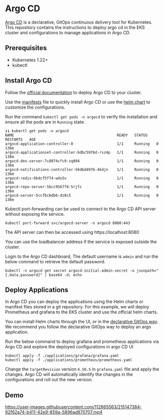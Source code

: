 # Argo CD

[Argo CD](https://argo-cd.readthedocs.io/en/stable/) is a declarative, GitOps continuous delivery tool for Kubernetes. This repository contains the instructions to deploy argo cd in the EKS cluster and configurations to manage applications in Argo CD.

## Prerequisites

- Kubernetes 1.22+
- kubectl


## Install Argo CD

Follow the [official documentation](https://argo-cd.readthedocs.io/en/stable/getting_started/) to deploy Argo CD to your cluster.

Use the [manifests](https://raw.githubusercontent.com/argoproj/argo-cd/stable/manifests/install.yaml) file to quickly install Argo CD or use the [helm chart](https://github.com/argoproj/argo-helm/tree/main/charts/argo-cd) to customize the configurations.

Run the command `kubectl get pods -n argocd` to verify the installation and ensure all the pods are in `Running` state.

```console
❯❯ kubectl get pods -n argocd
NAME                                               READY   STATUS    RESTARTS   AGE
argocd-application-controller-0                    1/1     Running   0          136m
argocd-applicationset-controller-bdbc5976d-rsz4p   1/1     Running   0          136m
argocd-dex-server-7c8974cfc9-zq894                 1/1     Running   0          136m
argocd-notifications-controller-56dbd4976-4kdjn    1/1     Running   0          136m
argocd-redis-6bdcf5f74-wdx5v                       1/1     Running   0          136m
argocd-repo-server-5bcc9567f8-5rjfc                1/1     Running   0          136m
argocd-server-5ccfbc6db6-dz8c5                     1/1     Running   0          136m

```

Kubectl port-forwarding can be used to connect to the Argo CD API server without exposing the service.

```console
kubectl port-forward svc/argocd-server -n argocd 8080:443
```

The API server can then be accessed using https://localhost:8080

You can use the loadbalancer address if the service is exposed outside the cluster.

Login to the Argo CD dashboard, The default username is `admin` and run the below command to retrieve the default password.

```console
kubectl -n argocd get secret argocd-initial-admin-secret -o jsonpath="{.data.password}" | base64 -d; echo
```

## Deploy Applications

In Argo CD you can deploy the applications using the Helm charts or manifest files stored in a git repository. For this example, we will deploy Prometheus and grafana to the EKS cluster and use the official helm charts. 

You can install Helm charts through the UI, or in the [declarative GitOps way](https://argo-cd.readthedocs.io/en/stable/operator-manual/declarative-setup/). We recommend you follow the declarative GitOps way to deploy an argo application.

Run the below command to deploy grafana and prometheus applications via Argo CD and explore the deployed configurations in argo CD UI


```console
kubectl apply -f ./applications/grafana/grafana.yaml
kubectl apply -f ./applications/prometheus/prometheus.yaml
```

Change the `targetRevision` version `6.50.5` in `grafana.yaml` file and apply the changes. Argo CD will automatically identify the changes in the configurations and roll out the new version.

## Demo

https://user-images.githubusercontent.com/112865563/215147384-92f62a74-b411-42e9-859a-5896ad870707.mp4
